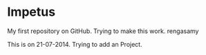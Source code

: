 Impetus
=======

My first repository on GitHub.
Trying to make this work.
rengasamy

This is on 21-07-2014. Trying to add an Project.

